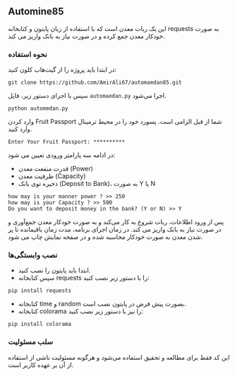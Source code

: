 ## Automine85

این یک ربات معدن است که با استفاده از زبان پایتون و کتابخانه requests به صورت خودکار معدن جمع کرده و در صورت نیاز به بانک واریز می کند.

### نحوه استفاده

در ابتدا باید پروژه را از گیت‌هاب کلون کنید:
```
git clone https://github.com/AmirAli67/automaedan85.git
```

سپس با اجرای دستور زیر، فایل `automaedan.py` اجرا می‌شود.
```
python automedan.py
```

وارد کردن Fruit Passport شما از قبل الزامی است. پسورد خود را در محیط ترمینال وارد کنید.

```
Enter Your Fruit Passport: **********
```

در ادامه سه پارامتر ورودی تعیین می شود:

- قدرت منفعت معدن (Power)
- ظرفیت معدن (Capacity)
- ذخیره توی بانک (Deposit to Bank)، به صورت Y یا N

```
how may is your manner power ? >> 250
how may is your Capacity ? >> 500
Do you want to deposit money in the bank? (Y or N) >> Y
```

پس از ورود اطلاعات، ربات شروع به کار می‌کند و به صورت خودکار معدن جمع‌آوری و در صورت نیاز به بانک واریز می کند. در زمان اجرای برنامه، مدت زمان باقیمانده تا پر شدن معدن به صورت خودکار محاسبه شده و در صفحه نمایش چاپ می شود.

### نصب وابستگی‌ها

- ابتدا باید پایتون را نصب کنید.
- سپس کتابخانه requests را با دستور زیر نصب کنید:
```
pip install requests
```

- کتابخانه time و random بصورت پیش فرض در پایتون نصب است.
- کتابخانه colorama را نیز با دستور زیر نصب کنید:
```
pip install colorama
``` 

### سلب مسئولیت

این کد فقط برای مطالعه و تحقیق استفاده می‌شود و هرگونه مسئولیت ناشی از استفاده از آن بر عهده کاربر است.

